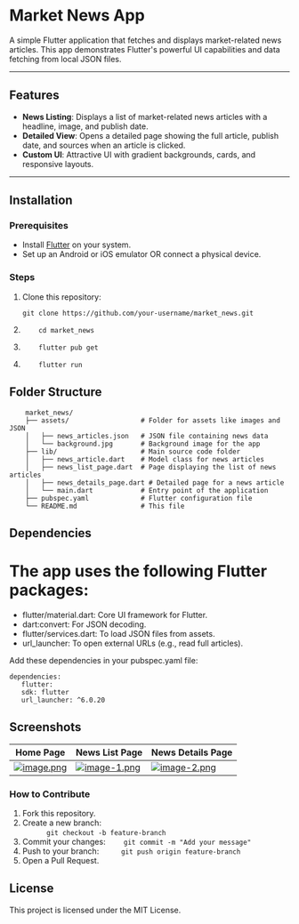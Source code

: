 # Market News App

A simple Flutter application that fetches and displays market-related news articles. This app demonstrates Flutter's powerful UI capabilities and data fetching from local JSON files.

---

## Features

- **News Listing**: Displays a list of market-related news articles with a headline, image, and publish date.
- **Detailed View**: Opens a detailed page showing the full article, publish date, and sources when an article is clicked.
- **Custom UI**: Attractive UI with gradient backgrounds, cards, and responsive layouts.

---

## Installation

### Prerequisites

- Install [Flutter](https://docs.flutter.dev/get-started/install) on your system.
- Set up an Android or iOS emulator OR connect a physical device.

### Steps

1. Clone this repository:

   ```
   git clone https://github.com/your-username/market_news.git
   ```

2. ```
       cd market_news
   ```

3. ```
       flutter pub get
   ```

4. ```
       flutter run
   ```

## Folder Structure

        market_news/
        ├── assets/                  # Folder for assets like images and JSON
        │   ├── news_articles.json   # JSON file containing news data
        │   └── background.jpg       # Background image for the app
        ├── lib/                     # Main source code folder
        │   ├── news_article.dart    # Model class for news articles
        │   ├── news_list_page.dart  # Page displaying the list of news articles
        │   ├── news_details_page.dart # Detailed page for a news article
        │   └── main.dart            # Entry point of the application
        ├── pubspec.yaml             # Flutter configuration file
        └── README.md                # This file

## Dependencies

# The app uses the following Flutter packages:

- flutter/material.dart: Core UI framework for Flutter.
- dart:convert: For JSON decoding.
- flutter/services.dart: To load JSON files from assets.
- url_launcher: To open external URLs (e.g., read full articles).

Add these dependencies in your pubspec.yaml file:

```
dependencies:
   flutter:
   sdk: flutter
   url_launcher: ^6.0.20
```

## Screenshots

| Home Page                                                                            | News List Page                                                                           | News Details Page                                                                        |
| ------------------------------------------------------------------------------------ | ---------------------------------------------------------------------------------------- | ---------------------------------------------------------------------------------------- |
| [![image.png](https://i.postimg.cc/c4g37Vf5/image.png)](https://postimg.cc/HVmjdvZQ) | [![image-1.png](https://i.postimg.cc/d3Dyxfp3/image-1.png)](https://postimg.cc/5QdyHsxW) | [![image-2.png](https://i.postimg.cc/JzjBvZ6N/image-2.png)](https://postimg.cc/87P5rJVc) |

### How to Contribute

1. Fork this repository.
2. Create a new branch:  
   `      git checkout -b feature-branch`
3. Commit your changes:
   `    git commit -m "Add your message"`
4. Push to your branch:
   `     git push origin feature-branch`
5. Open a Pull Request.

## License

This project is licensed under the MIT License.
